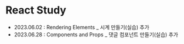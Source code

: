 # React Study

- 2023.06.02 : Rendering Elements \_ 시계 만들기(실습) 추가
- 2023.06.28 : Components and Props \_ 댓글 컴포넌트 만들기(실습) 추가
